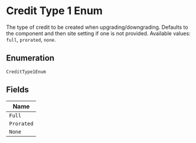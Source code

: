 
# Credit Type 1 Enum

The type of credit to be created when upgrading/downgrading. Defaults to the component and then site setting if one is not provided.
Available values: `full`, `prorated`, `none`.

## Enumeration

`CreditType1Enum`

## Fields

| Name |
|  --- |
| `Full` |
| `Prorated` |
| `None` |

